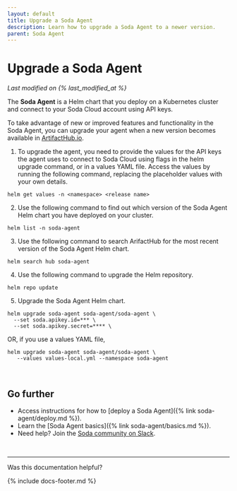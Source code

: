 ```yaml
---
layout: default
title: Upgrade a Soda Agent
description: Learn how to upgrade a Soda Agent to a newer version.
parent: Soda Agent
---
```


# Upgrade a Soda Agent 
*Last modified on {% last_modified_at %}*

The **Soda Agent** is a Helm chart that you deploy on a Kubernetes cluster and connect to your Soda Cloud account using API keys.

To take advantage of new or improved features and functionality in the Soda Agent, you can upgrade your agent when a new version becomes available in <a href="https://artifacthub.io/packages/helm/soda-agent/soda-agent" target="_blank">ArtifactHub.io</a>.

1. To upgrade the agent, you need to provide the values for the API keys the agent uses to connect to Soda Cloud using flags in the helm upgrade command, or in a values YAML file. Access the values by running the following command, replacing the placeholder values with your own details.
```shell
helm get values -n <namespace> <release name>
```
2. Use the following command to find out which version of the Soda Agent Helm chart you have deployed on your cluster.
```shell
helm list -n soda-agent
```
3. Use the following command to search ArifactHub for the most recent version of the Soda Agent Helm chart.
```shell
helm search hub soda-agent
```
4. Use the following command to upgrade the Helm repository.
```shell
helm repo update
```
5. Upgrade the Soda Agent Helm chart. 
```shell
helm upgrade soda-agent soda-agent/soda-agent \
  --set soda.apikey.id=*** \
  --set soda.apikey.secret=**** \
```
OR, if you use a values YAML file,
```shell
helm upgrade soda-agent soda-agent/soda-agent \
   --values values-local.yml --namespace soda-agent
```

<br />


## Go further

* Access instructions for how to [deploy a Soda Agent]({% link soda-agent/deploy.md %}).
* Learn the [Soda Agent basics]({% link soda-agent/basics.md %}).
* Need help? Join the <a href="https://community.soda.io/slack" target="_blank"> Soda community on Slack</a>.
<br />

---

Was this documentation helpful?

<!-- LikeBtn.com BEGIN -->
<span class="likebtn-wrapper" data-theme="tick" data-i18n_like="Yes" data-ef_voting="grow" data-show_dislike_label="true" data-counter_zero_show="true" data-i18n_dislike="No"></span>
<script>(function(d,e,s){if(d.getElementById("likebtn_wjs"))return;a=d.createElement(e);m=d.getElementsByTagName(e)[0];a.async=1;a.id="likebtn_wjs";a.src=s;m.parentNode.insertBefore(a, m)})(document,"script","//w.likebtn.com/js/w/widget.js");</script>
<!-- LikeBtn.com END -->

{% include docs-footer.md %}